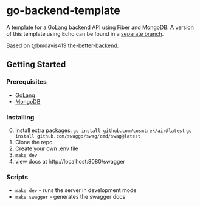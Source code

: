 # go-backend-template
A template for a GoLang backend API using Fiber and MongoDB. A version of this template using Echo can be found in a [separate branch](https://github.com/GabrielGS447/go-backend-template/tree/echo).

Based on @bmdavis419 [the-better-backend](https://youtu.be/6C-2R92L01Q).

## Getting Started

### Prerequisites

- [GoLang](https://golang.org/doc/install)
- [MongoDB](https://docs.mongodb.com/manual/installation/)

### Installing

0. Install extra packages: 
    ```go install github.com/cosmtrek/air@latest```
    ```go install github.com/swaggo/swag/cmd/swag@latest```
1. Clone the repo
2. Create your own .env file
3. ```make dev```
4. view docs at http://localhost:8080/swagger

### Scripts

- ```make dev``` - runs the server in development mode
- ```make swagger``` - generates the swagger docs
